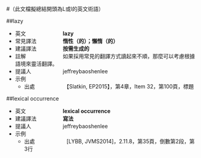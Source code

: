 #（此文檔擬總結開頭為L或l的英文術語）

##lazy

* 英文　　　　　　　**lazy**
* 常見譯法　　　　　**惰性（的）；懶惰（的）**
* 建議譯法　　　　　**按需生成的**
* 註解　　　　　　　如果採用常見的翻譯方式讀起來不順，那麼可以考慮根據語境來靈活翻譯。
* 提議人　　　　　　jeffreybaoshenlee
* 示例
  * 出處　　　　　　【Slatkin, EP2015】，第4章，Item 32，第100頁，標題

##lexical occurrence

* 英文　　　　　　　**lexical occurrence**
* 建議譯法　　　　　**寫法**
* 提議人　　　　　　jeffreybaoshenlee
* 示例
  * 出處　　　　　　[LYBB, JVMS2014]，2.11.8，第35頁，倒數第2段，第3行

